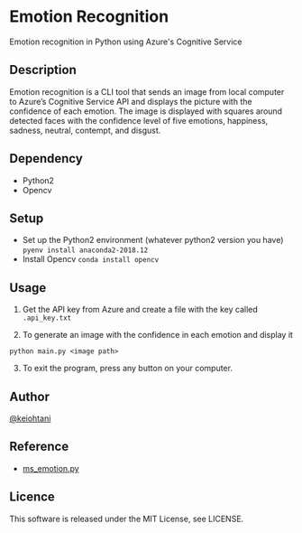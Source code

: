 
# Emotion Recognition
Emotion recognition in Python using Azure's Cognitive Service

## Description
Emotion recognition is a CLI tool that sends an image from local computer to Azure’s Cognitive Service API and displays the picture with the confidence of each emotion. The image is displayed with squares around detected faces with the confidence level of five emotions,  happiness, sadness, neutral, contempt, and disgust. 


## Dependency
- Python2
- Opencv

## Setup
- Set up the Python2 environment (whatever python2 version you have)
`pyenv install anaconda2-2018.12`
- Install Opencv
`conda install opencv`

## Usage
1. Get the API key from Azure and create a file with the key called `.api_key.txt`

2. To generate an image with the confidence in each emotion and display it

`python main.py <image path>`

3. To exit the program, press any button on your computer. 

## Author
[@keiohtani](https://github.com/keiohtani)

## Reference
- [ms\_emotion.py](https://gist.github.com/JotaroS/ae3a56a91a16aa44635b1e02a7af67cd)

## Licence
This software is released under the MIT License, see LICENSE.
